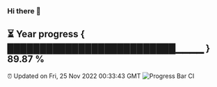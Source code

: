 ### Hi there 👋
⏳ Year progress { ██████████████████████████▁▁▁▁ } 89.87 %
---
⏰ Updated on Fri, 25 Nov 2022 00:33:43 GMT
![Progress Bar CI](https://github.com/Moyi321/Moyi321/workflows/Progress%20Bar%20CI/badge.svg)
